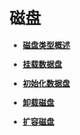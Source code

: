 # 磁盘<a name="bms_01_0023"></a>

-   **[磁盘类型概述](磁盘类型概述.md)**  

-   **[挂载数据盘](挂载数据盘.md)**  

-   **[初始化数据盘](初始化数据盘.md)**  

-   **[卸载磁盘](卸载磁盘.md)**  

-   **[扩容磁盘](扩容磁盘.md)**  


